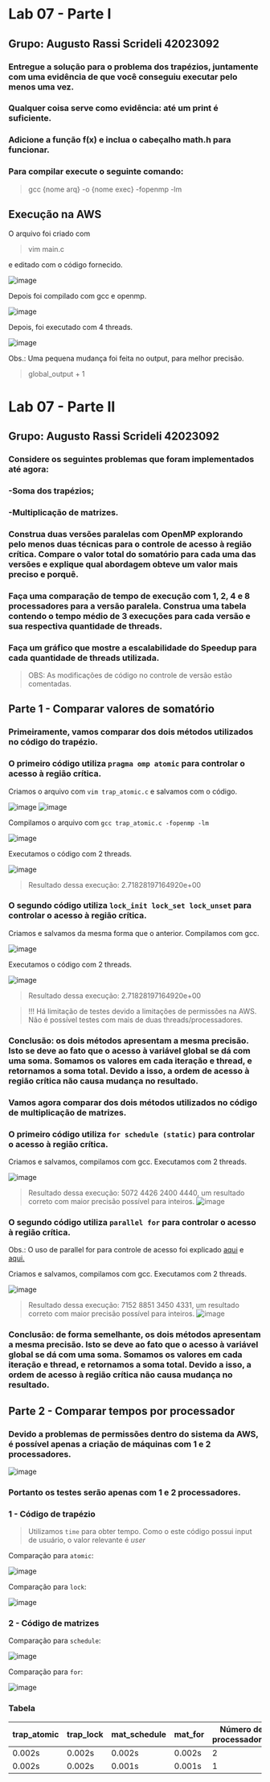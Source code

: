 # Lab 07 - Parte I
## Grupo: Augusto Rassi Scrideli 42023092

### Entregue a solução para o problema dos trapézios, juntamente com uma evidência de que você conseguiu executar pelo menos uma vez. 
### Qualquer coisa serve como evidência: até um print é suficiente.

### Adicione a função f(x) e inclua o cabeçalho math.h para funcionar.

### Para compilar execute o seguinte comando:

>gcc {nome arq} -o {nome exec} -fopenmp -lm

## Execução na AWS

O arquivo foi criado com 
>vim main.c 

e editado com o código fornecido.

![image](https://user-images.githubusercontent.com/101229028/198755796-92d0ea7c-826b-4ec6-87de-8dfabb54f7f7.png)

Depois foi compilado com gcc e openmp.

![image](https://user-images.githubusercontent.com/101229028/198755877-6ea4fc96-9a9d-4ff5-a408-45576b6dea2d.png)

Depois, foi executado com 4 threads.

![image](https://user-images.githubusercontent.com/101229028/198755926-1faae333-ed0e-4b06-9e02-96726d6369a6.png)

Obs.: Uma pequena mudança foi feita no output, para melhor precisão.
> global_output + 1

# Lab 07 - Parte II
## Grupo: Augusto Rassi Scrideli 42023092

### Considere os seguintes problemas que foram implementados até agora:

### -Soma dos trapézios;
### -Multiplicação de matrizes.
### Construa duas versões paralelas com OpenMP explorando pelo menos duas técnicas para o controle de acesso à região crítica. Compare o valor total do somatório para cada uma das versões e explique qual abordagem obteve um valor mais preciso e porquê.

### Faça uma comparação de tempo de execução com 1, 2, 4  e 8 processadores para a versão paralela. Construa uma tabela contendo o tempo médio de 3 execuções para cada versão e sua respectiva quantidade de threads.

### Faça um gráfico que mostre a escalabilidade do Speedup para cada quantidade de threads utilizada.

>OBS: As modificações de código no controle de versão estão comentadas.

## Parte 1 - Comparar valores de somatório

### Primeiramente, vamos comparar dos dois métodos utilizados no código do trapézio.

### O primeiro código utiliza `pragma omp atomic` para controlar o acesso à região crítica.

Criamos o arquivo com `vim trap_atomic.c` e salvamos com o código.

![image](https://user-images.githubusercontent.com/101229028/200225901-4c3140cf-d5f8-4206-9ddc-ea71aa1bb43c.png)
![image](https://user-images.githubusercontent.com/101229028/200225980-3fc8b8a6-5bd2-47af-b40f-510bff574aa3.png)

Compilamos o arquivo com `gcc trap_atomic.c -fopenmp -lm`

![image](https://user-images.githubusercontent.com/101229028/200226282-8b2636dd-db5e-4f64-868c-e94bab9ad34f.png)

Executamos o código com 2 threads.

![image](https://user-images.githubusercontent.com/101229028/200226572-6321db1f-31ef-4b8e-b2af-08388474aa98.png)

>Resultado dessa execução: 2.71828197164920e+00

### O segundo código utiliza `lock_init lock_set lock_unset` para controlar o acesso à região crítica.

Criamos e salvamos da mesma forma que o anterior. Compilamos com gcc.

![image](https://user-images.githubusercontent.com/101229028/200227000-bc27b74a-204d-4287-b762-522267997d56.png)

Executamos o código com 2 threads.

![image](https://user-images.githubusercontent.com/101229028/200227083-ce5c1a0d-f7e4-450c-a1c7-59b43bfbab0a.png)

>Resultado dessa execução: 2.71828197164920e+00

> !!! Há limitação de testes devido a limitações de permissões na AWS. Não é possível testes com mais de duas threads/processadores.

### Conclusão: os dois métodos apresentam a mesma precisão. Isto se deve ao fato que o acesso à variável global se dá com uma soma. Somamos os valores em cada iteração e thread, e retornamos a soma total. Devido a isso, a ordem de acesso à região crítica não causa mudança no resultado. 

### Vamos agora comparar dos dois métodos utilizados no código de multiplicação de matrizes.

### O primeiro código utiliza `for schedule (static)` para controlar o acesso à região crítica.

Criamos e salvamos, compilamos com gcc. Executamos com 2 threads.

![image](https://user-images.githubusercontent.com/101229028/200227920-d2e2c381-4862-405c-87f9-aff1fc7a1d1a.png)

>Resultado dessa execução: 5072 4426 2400 4440, um resultado correto com maior precisão possível para inteiros.
> ![image](https://user-images.githubusercontent.com/101229028/200228246-0674b931-fd0e-4ff1-b5cb-9a2a818a2212.png)

### O segundo código utiliza `parallel for` para controlar o acesso à região crítica.

Obs.: O uso de parallel for para controle de acesso foi explicado [aqui](https://github.com/aug975/CompParalela/commit/edd1b2d028bfec571d2cfcbf28936e7de1ddcd1d#r89080303)
e [aqui.](https://github.com/aug975/CompParalela/commit/ea66ca41842c621f901d07e431be5e88a371b64d)

Criamos e salvamos, compilamos com gcc. Executamos com 2 threads.

![image](https://user-images.githubusercontent.com/101229028/200228888-21ce0c6c-7944-4892-9721-05dc153db3a5.png)

>Resultado dessa execução: 7152 8851 3450 4331, um resultado correto com maior precisão possível para inteiros.
> ![image](https://user-images.githubusercontent.com/101229028/200229034-bdb159d5-45d9-4be5-9b01-e4457c1dd3b1.png)

### Conclusão: de forma semelhante, os dois métodos apresentam a mesma precisão. Isto se deve ao fato que o acesso à variável global se dá com uma soma. Somamos os valores em cada iteração e thread, e retornamos a soma total. Devido a isso, a ordem de acesso à região crítica não causa mudança no resultado.

## Parte 2 - Comparar tempos por processador

### Devido a problemas de permissões dentro do sistema da AWS, é possível apenas a criação de máquinas com 1 e 2 processadores.

![image](https://user-images.githubusercontent.com/101229028/200229356-6fec1c5f-2b6c-4b8d-81c7-ed6cc96c44cd.png)

### Portanto os testes serão apenas com 1 e 2 processadores.

### 1 - Código de trapézio

> Utilizamos `time` para obter tempo. Como o este código possui input de usuário, o valor relevante é _user_

Comparação para `atomic`:

![image](https://user-images.githubusercontent.com/101229028/200229711-34322f7e-3ec2-4d9f-b8de-7045f80f148a.png)

Comparação para `lock`:

![image](https://user-images.githubusercontent.com/101229028/200229930-84af367a-4ed2-4259-933f-8739a01f0070.png)

### 2 - Código de matrizes

Comparação para `schedule`:

![image](https://user-images.githubusercontent.com/101229028/200230033-d6158e21-2750-4ded-a832-c7f4f2acb550.png)

Comparação para `for`:

![image](https://user-images.githubusercontent.com/101229028/200230128-11a22045-02ac-4213-ae14-2bc5b2ff51b7.png)

### Tabela

| trap_atomic | trap_lock | mat_schedule | mat_for | Número de processadores |
| ----------- | --------- | ------------ | ------- | ----------------------- |
|   0.002s    |  0.002s   |   0.002s     |  0.002s | 2                       |
| 0.002s      | 0.002s    | 0.001s       | 0.001s  | 1                       |

